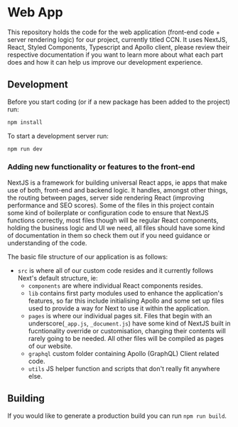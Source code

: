 # Web App

This repository holds the code for the web application (front-end code + server rendering logic) for our project, currently titled CCN. It uses NextJS, React, Styled Components, Typescript and Apollo client, please review their respective documentation if you want to learn more about what each part does and how it can help us improve our development experience.

## Development

Before you start coding (or if a new package has been added to the project) run:

```sh
npm install
```

To start a development server run:

```sh
npm run dev
```

### Adding new functionality or features to the front-end

NextJS is a framework for building universal React apps, ie apps that make use of both, front-end and backend logic. It handles, amongst other things, the routing between pages, server side rendering React (improving performance and SEO scores). Some of the files in this project contain some kind of boilerplate or configuration code to ensure that NextJS functions correctly, most files though will be regular React components, holding the business logic and UI we need, all files should have some kind of documentation in them so check them out if you need guidance or understanding of the code.

The basic file structure of our application is as follows:

- `src` is where all of our custom code resides and it currently follows Next's default structure, ie:
  - `components` are where individual React components resides.
  - `lib` contains first party modules used to enhance the application's features, so far this include initialising Apollo and some set up files used to provide a way for Next to use it within the application.
  - `pages` is where our individual pages sit. Files that begin with an underscore(`_app.js`, `_document.js`) have some kind of NextJS built in fucntionality override or customisation, changing their contents will rarely going to be needed. All other files will be compiled as pages of our website.
  - `graphql` custom folder containing Apollo (GraphQL) Client related code.
  - `utils` JS helper function and scripts that don't really fit anywhere else.

## Building

If you would like to generate a production build you can run `npm run build`.
